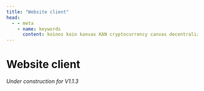 ```yaml
---
title: "Website client"
head:
  - - meta
    - name: keywords
      content: koinos koin kanvas KAN cryptocurrency canvas decentralized description pixel war r/place rplace
---
```


# Website client

_Under construction for V1.1.3_
